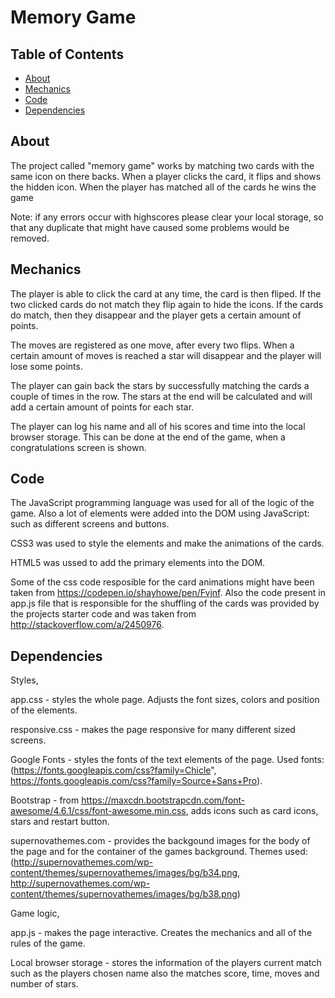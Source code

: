 # Memory Game

## Table of Contents

* [About](#about)
* [Mechanics](#mechanics)
* [Code](#code)
* [Dependencies](#dependencies)




## About

The project called "memory game" works by matching two cards with the same icon on there backs. When a player clicks the card, it flips and shows the hidden icon. When the player has matched all of the cards he wins the game

Note: if any errors occur with highscores please clear your local storage, so that any duplicate that might have caused some problems would be removed.

## Mechanics

The player is able to click the card at any time, the card is then fliped. If the two clicked cards do not match they flip again to hide the icons. If the cards do match, then they disappear and the player gets a certain amount of points.

The moves are registered as one move, after every two flips. When a certain amount of moves is reached a star will disappear and the player will lose some points.

The player can gain back the stars by successfully matching the cards a couple of times in the row. The stars at the end will be calculated and will add a certain amount of points for each star.

The player can log his name and all of his scores and time into the local browser storage. This can be done at the end of the game, when a congratulations screen is shown.

## Code

The JavaScript programming language was used for all of the logic of the game. Also a lot of elements were added into the DOM using JavaScript: such as different screens and buttons.

CSS3 was used to style the elements and make the animations of the cards.

HTML5 was ussed to add the primary elements into the DOM.

Some of the css code resposible for the card animations might have been taken from https://codepen.io/shayhowe/pen/Fvjnf. Also the code present in app.js file that is responsible for the shuffling of the cards was provided by the projects starter code and was taken from http://stackoverflow.com/a/2450976.

## Dependencies

Styles,

app.css - styles the whole page. Adjusts the font sizes, colors and position of the elements.

responsive.css - makes the page responsive for many different sized screens.

Google Fonts - styles the fonts of the text elements of the page.
Used fonts: (https://fonts.googleapis.com/css?family=Chicle", https://fonts.googleapis.com/css?family=Source+Sans+Pro).

Bootstrap - from https://maxcdn.bootstrapcdn.com/font-awesome/4.6.1/css/font-awesome.min.css, adds icons such as card icons, stars and restart button.

supernovathemes.com - provides the backgound images for the body of the page and for the container of the games background.
Themes used: (http://supernovathemes.com/wp-content/themes/supernovathemes/images/bg/b34.png, http://supernovathemes.com/wp-content/themes/supernovathemes/images/bg/b38.png)

Game logic,

app.js - makes the page interactive. Creates the mechanics and all of the rules of the game.

Local browser storage - stores the information of the players current match such as the players chosen name also the matches score, time, moves and number of stars.